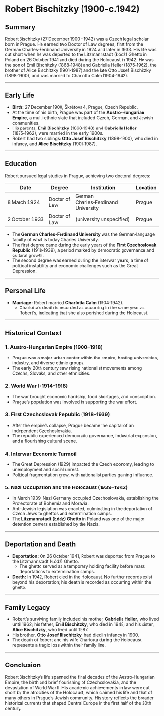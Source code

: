 # Robert Bischitzky (1900-c.1942)

## Summary
Robert Bischitzky (27 December 1900 – 1942) was a Czech legal scholar born in Prague. He earned two Doctor of Law degrees, first from the German Charles‑Ferdinand University in 1924 and later in 1933. His life was cut short when he was deported to the Litzmannstadt (Łódź) Ghetto in Poland on 26 October 1941 and died during the Holocaust in 1942. He was the son of Emil Bischitzky (1868‑1948) and Gabriella Heller (1875‑1962), the brother of Alice Bischitzky (1901‑1987) and the late Otto Josef Bischitzky (1898‑1900), and was married to Charlotta Calm (1904‑1942).

---

## Early Life

- **Birth:** 27 December 1900, Škrétova 4, Prague, Czech Republic.  
- At the time of his birth, Prague was part of the **Austro‑Hungarian Empire**, a multi‑ethnic state that included Czech, German, and Jewish communities.  
- His parents, **Emil Bischitzky** (1868‑1948) and **Gabriella Heller** (1875‑1962), were married in the early 1900s.  
- Robert had two siblings: **Otto Josef Bischitzky** (1898‑1900), who died in infancy, and **Alice Bischitzky** (1901‑1987).

---

## Education

Robert pursued legal studies in Prague, achieving two doctoral degrees:

| Date | Degree | Institution | Location |
|------|--------|-------------|----------|
| 8 March 1924 | Doctor of Law | German Charles‑Ferdinand University | Prague |
| 2 October 1933 | Doctor of Law | (university unspecified) | Prague |

- The **German Charles‑Ferdinand University** was the German‑language faculty of what is today Charles University.  
- The first degree came during the early years of the **First Czechoslovak Republic** (1918‑1939), a period marked by democratic governance and cultural growth.  
- The second degree was earned during the interwar years, a time of political instability and economic challenges such as the Great Depression.

---

## Personal Life

- **Marriage:** Robert married **Charlotta Calm** (1904‑1942).  
  - Charlotta’s death is recorded as occurring in the same year as Robert’s, indicating that she also perished during the Holocaust.

---

## Historical Context

### 1. Austro‑Hungarian Empire (1900–1918)

- Prague was a major urban center within the empire, hosting universities, industry, and diverse ethnic groups.  
- The early 20th century saw rising nationalist movements among Czechs, Slovaks, and other ethnicities.

### 2. World War I (1914–1918)

- The war brought economic hardship, food shortages, and conscription.  
- Prague’s population was involved in supporting the war effort.

### 3. First Czechoslovak Republic (1918–1939)

- After the empire’s collapse, Prague became the capital of an independent Czechoslovakia.  
- The republic experienced democratic governance, industrial expansion, and a flourishing cultural scene.

### 4. Interwar Economic Turmoil

- The Great Depression (1929) impacted the Czech economy, leading to unemployment and social unrest.  
- Political fragmentation grew, with nationalist parties gaining influence.

### 5. Nazi Occupation and the Holocaust (1939–1942)

- In March 1939, Nazi Germany occupied Czechoslovakia, establishing the Protectorate of Bohemia and Moravia.  
- Anti‑Jewish legislation was enacted, culminating in the deportation of Czech Jews to ghettos and extermination camps.  
- The **Litzmannstadt (Łódź) Ghetto** in Poland was one of the major detention centers established by the Nazis.

---

## Deportation and Death

- **Deportation:** On 26 October 1941, Robert was deported from Prague to the Litzmannstadt (Łódź) Ghetto.  
  - The ghetto served as a temporary holding facility before mass deportations to extermination camps.  
- **Death:** In 1942, Robert died in the Holocaust. No further records exist beyond his deportation; his death is recorded as occurring within the ghetto.

---

## Family Legacy

- Robert’s surviving family included his mother, **Gabriella Heller**, who lived until 1962; his father, **Emil Bischitzky**, who died in 1948; and his sister, **Alice Bischitzky**, who lived until 1987.  
- His brother, **Otto Josef Bischitzky**, had died in infancy in 1900.  
- The death of Robert and his wife Charlotta during the Holocaust represents a tragic loss within their family line.

---

## Conclusion

Robert Bischitzky’s life spanned the final decades of the Austro‑Hungarian Empire, the birth and brief flourishing of Czechoslovakia, and the devastation of World War II. His academic achievements in law were cut short by the atrocities of the Holocaust, which claimed his life and that of many others in Prague’s Jewish community. His story reflects the broader historical currents that shaped Central Europe in the first half of the 20th century.